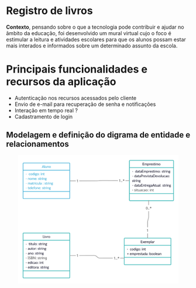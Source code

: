 # Registro de livros

**Contexto**, pensando sobre o que a tecnologia pode contribuir e ajudar no ãmbito da educação, foi desenvolvido um mural virtual cujo o foco é estimular a leitura e atividades escolares para que os alunos possam estar mais interados e informados sobre um determinado assunto da escola.

# Principais funcionalidades e recursos da aplicação

- Autenticação nos recursos acessados pelo cliente
- Envio de e-mail para recuperação de senha e notificações
- Interação em tempo real ?
- Cadastramento de login

## Modelagem e definição do digrama de entidade e relacionamentos
<p align="center">
  <img src="der.png" widht="450" height="350" />
</p>
